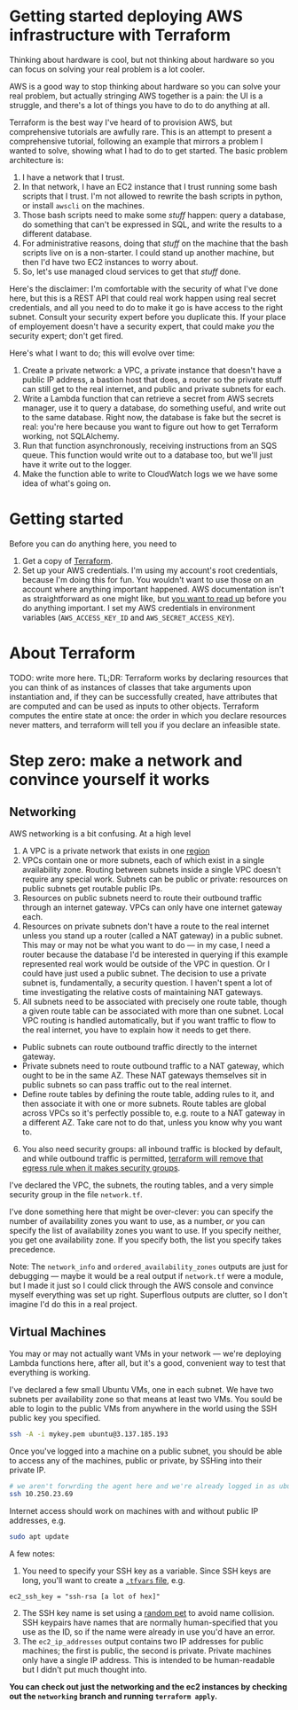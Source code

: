 # Getting started deploying AWS infrastructure with Terraform

Thinking about hardware is cool, but not thinking about hardware so you can focus on solving your real problem is a lot cooler.

AWS is a good way to stop thinking about hardware so you can solve your real problem, but actually stringing AWS together is a pain: the UI is a struggle, and there's a lot of things you have to do to do anything at all.

Terraform is the best way I've heard of to provision AWS, but comprehensive tutorials are awfully rare. This is an attempt to present a comprehensive tutorial, following an example that mirrors a problem I wanted to solve, showing what I had to do to get started. The basic problem architecture is:

1. I have a network that I trust.
2. In that network, I have an EC2 instance that I trust running some bash scripts that I trust. I'm not allowed to rewrite the bash scripts in python, or install `awscli` on the machines.
3. Those bash scripts need to make some _stuff_ happen: query a database, do something that can't be expressed in SQL, and write the results to a different database.
4. For administrative reasons, doing that _stuff_ on the machine that the bash scripts live on is a non-starter. I could stand up another machine, but then I'd have two EC2 instances to worry about.
5. So, let's use managed cloud services to get that _stuff_ done.

Here's the disclaimer: I'm comfortable with the security of what I've done here, but this is a REST API that could real work happen using real secret credentials, and all you need to do to make it go is have access to the right subnet. Consult your security expert before you duplicate this. If your place of employement doesn't have a security expert, that could make _you_ the security expert; don't get fired.

Here's what I want to do; this will evolve over time:
1. Create a private network: a VPC, a private instance that doesn't have a public IP address, a bastion host that does, a router so the private stuff can still get to the real internet, and public and private subnets for each.
2. Write a Lambda function that can retrieve a secret from AWS secrets manager, use it to query a database, do something useful, and write out to the same database. Right now, the database is fake but the secret is real: you're here because you want to figure out how to get Terraform working, not SQLAlchemy.
3. Run that function asynchronously, receiving instructions from an SQS queue. This function would write out to a database too, but we'll just have it write out to the logger.
4. Make the function able to write to CloudWatch logs we we have some idea of what's going on.

# Getting started

Before you can do anything here, you need to

1. Get a copy of [Terraform](https://www.terraform.io/downloads.html).
2. Set up your AWS credentials. I'm using my account's root credentials, because  I'm doing this for fun. You wouldn't want to use those on an account where anything important happened. AWS documentation isn't as straightforward as one might like, but [you want to read up](https://docs.aws.amazon.com/IAM/latest/UserGuide/best-practices.html#create-iam-users) before you do anything important. I set my AWS credentials in environment variables (`AWS_ACCESS_KEY_ID` and `AWS_SECRET_ACCESS_KEY`).

# About Terraform

TODO: write more here. TL;DR: Terraform works by declaring resources that you can think of as instances of classes that take arguments upon instantiation and, if they can be successfully created, have attributes that are computed and can be used as inputs to other objects. Terraform computes the entire state at once: the order in which you declare resources never matters, and terraform will tell you if you declare an infeasible state.

# Step zero: make a network and convince yourself it works

## Networking

AWS networking is a bit confusing. At a high level

1. A VPC is a private network that exists in one [region](https://aws.amazon.com/about-aws/global-infrastructure/regions_az/)
2. VPCs contain one or more subnets, each of which exist in a single availability zone. Routing between subnets inside a single VPC doesn't require any special work. Subnets can be public or private: resources on public subnets get routable public IPs.
3. Resources on public subnets neerd to route their outbound traffic through an internet gateway. VPCs can only have one internet gateway each.
4. Resources on private subnets don't have a route to the real internet unless you stand up a router (called a NAT gateway) in a public subnet. This may or may not be what you want to do — in my case, I need a router because the database I'd be interested in querying if this example represented real work would be outside of the VPC in question. Or I could have just used a public subnet. The decision to use a private subnet is, fundamentally, a security question. I haven't spent a lot of time investigating the relative costs of maintaining NAT gateways.
5. All subnets need to be associated with precisely one route table, though a given route table can be associated with more than one subnet. Local VPC routing is handled automatically, but if you want traffic to flow to the real internet, you have to explain how it needs to get there.
  - Public subnets can route outbound traffic directly to the internet gateway.
  - Private subnets need to route outbound traffic to a NAT gateway, which ought to be in the same AZ. These NAT gateways themselves sit in public subnets so can pass traffic out to the real internet.
  - Define route tables by defining the route table, adding rules to it, and then associate it with one or more subnets. Route tables are global across VPCs so it's perfectly possible to, e.g. route to a NAT gateway in a different AZ. Take care not to do that, unless you know why you want to.
6. You also need security groups: all inbound traffic is blocked by default, and while outbound traffic is permitted, [terraform will remove that egress rule when it makes security groups](https://registry.terraform.io/providers/hashicorp/aws/latest/docs/resources/security_group).

I've declared the VPC, the subnets, the routing tables, and a very simple security group in the file `network.tf`.

I've done something here that might be over-clever: you can specify the number of availability zones you want to use, as a number, _or_ you can specify the list of availability zones you want to use. If you specify neither, you get one availability zone. If you specify both, the list you specify takes precedence.

Note: The `network_info` and `ordered_availability_zones` outputs are just for debugging — maybe it would be a real output if `network.tf` were a module, but I made it just so I could click through the AWS console and convince myself everything was set up right. Superflous outputs are clutter, so I don't imagine I'd do this in a real project.

## Virtual Machines

You may or may not actually want VMs in your network — we're deploying Lambda functions here, after all, but it's a good, convenient way to test that everything is working.

I've declared a few small Ubuntu VMs, one in each subnet. We have two subnets per availability zone so that means at least two VMs. You sould be able to login to the public VMs from anywhere in the world using the SSH public key you specified.

```bash
ssh -A -i mykey.pem ubuntu@3.137.185.193
```
Once you've logged into a machine on a public subnet, you should be able to access any of the machines, public or private, by SSHing into their private IP.

```bash
# we aren't forwrding the agent here and we're already logged in as ubuntu
ssh 10.250.23.69
```

Internet access should work on machines with and without public IP addresses, e.g.

```bash
sudo apt update
```

A few notes:
1. You need to specify your SSH key as a variable. Since SSH keys are long, you'll want to create a [`.tfvars` file](https://www.terraform.io/docs/language/values/variables.html), e.g.
```
ec2_ssh_key = "ssh-rsa [a lot of hex]"
```
2. The SSH key name is set using a [random pet](https://registry.terraform.io/providers/hashicorp/random/latest/docs/resources/pet) to avoid name collision. SSH keypairs have names that are normally human-specified that you use as the ID, so if the name were already in use you'd have an error.
3. The `ec2_ip_addresses` output contains two IP addresses for public machines; the first is public, the second is private. Private machines only have a single IP address. This is intended to be human-readable but I didn't put much thought into.

**You can check out just the networking and the ec2 instances by checking out the `networking` branch and running `terraform apply`.**
